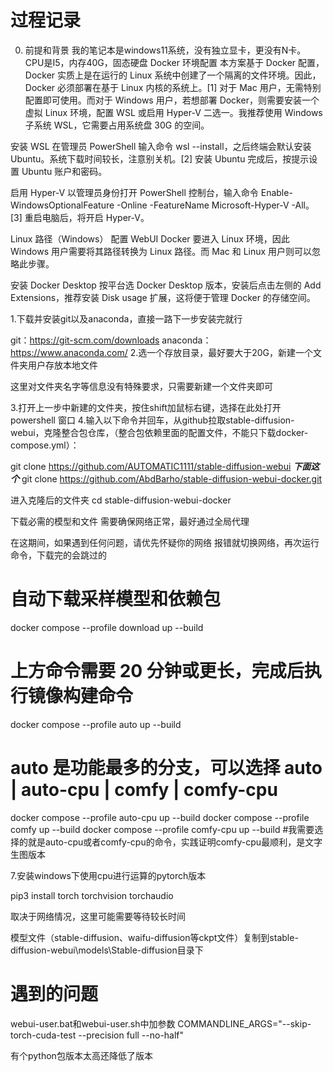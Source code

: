 # 过程记录

0. 前提和背景
   我的笔记本是windows11系统，没有独立显卡，更没有N卡。
   CPU是I5，内存40G，固态硬盘
   Docker 环境配置
本方案基于 Docker 配置，Docker 实质上是在运行的 Linux 系统中创建了一个隔离的文件环境。因此，Docker 必须部署在基于 Linux 内核的系统上。[1] 对于 Mac 用户，无需特别配置即可使用。而对于 Windows 用户，若想部署 Docker，则需要安装一个虚拟 Linux 环境，配置 WSL 或启用 Hyper-V 二选一。我推荐使用 Windows 子系统 WSL，它需要占用系统盘 30G 的空间。

安装 WSL
在管理员 PowerShell 输入命令 wsl --install，之后终端会默认安装 Ubuntu。系统下载时间较长，注意别关机。[2] 安装 Ubuntu 完成后，按提示设置 Ubuntu 账户和密码。

启用 Hyper-V
以管理员身份打开 PowerShell 控制台，输入命令 Enable-WindowsOptionalFeature -Online -FeatureName Microsoft-Hyper-V -All。[3] 重启电脑后，将开启 Hyper-V。

Linux 路径（Windows）
配置 WebUI Docker 要进入 Linux 环境，因此 Windows 用户需要将其路径转换为 Linux 路径。而 Mac 和 Linux 用户则可以忽略此步骤。

安装 Docker Desktop
按平台选 Docker Desktop 版本，安装后点击左侧的 Add Extensions，推荐安装 Disk usage 扩展，这将便于管理 Docker 的存储空间。

1.下载并安装git以及anaconda，直接一路下一步安装完就行

git：https://git-scm.com/downloads
anaconda：https://www.anaconda.com/
2.选一个存放目录，最好要大于20G，新建一个文件夹用户存放本地文件

这里对文件夹名字等信息没有特殊要求，只需要新建一个文件夹即可

3.打开上一步中新建的文件夹，按住shift加鼠标右键，选择在此处打开 powershell 窗口 
4.输入以下命令并回车，从github拉取stable-diffusion-webui，克隆整合包仓库，（整合包依赖里面的配置文件，不能只下载docker-compose.yml）：

git clone https://github.com/AUTOMATIC1111/stable-diffusion-webui 
***下面这个***
git clone https://github.com/AbdBarho/stable-diffusion-webui-docker.git

进入克隆后的文件夹
cd stable-diffusion-webui-docker

下载必需的模型和文件
需要确保网络正常，最好通过全局代理

在这期间，如果遇到任何问题，请优先怀疑你的网络
报错就切换网络，再次运行命令，下载完的会跳过的

# 自动下载采样模型和依赖包
docker compose --profile download up --build
# 上方命令需要 20 分钟或更长，完成后执行镜像构建命令

docker compose --profile auto up --build
# auto 是功能最多的分支，可以选择 auto | auto-cpu | comfy | comfy-cpu
docker compose --profile auto-cpu up --build
docker compose --profile comfy up --build
docker compose --profile comfy-cpu up --build
#我需要选择的就是auto-cpu或者comfy-cpu的命令，实践证明comfy-cpu最顺利，是文字生图版本

7.安装windows下使用cpu进行运算的pytorch版本

pip3 install torch torchvision torchaudio 

取决于网络情况，这里可能需要等待较长时间 

模型文件（stable-diffusion、waifu-diffusion等ckpt文件）复制到stable-diffusion-webui\models\Stable-diffusion目录下 

# 遇到的问题
webui-user.bat和webui-user.sh中加参数
COMMANDLINE_ARGS="--skip-torch-cuda-test --precision full --no-half"

有个python包版本太高还降低了版本










